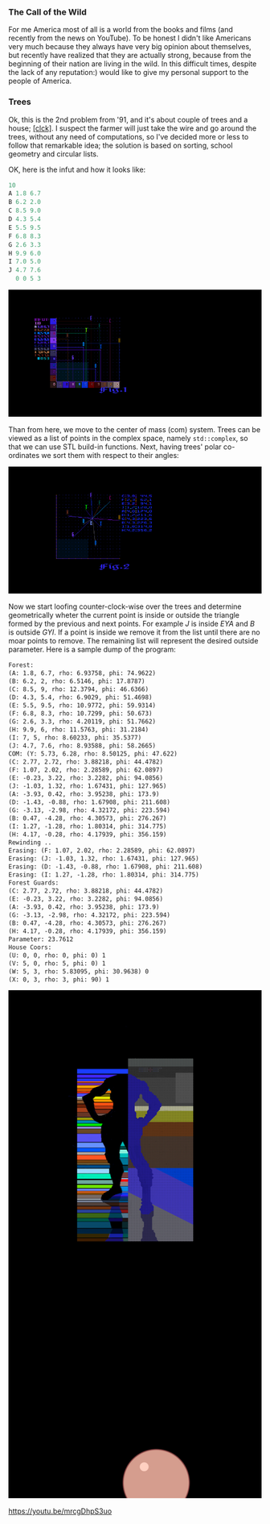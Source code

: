 ### The Call of the Wild

For me America most of all is a world from the books and films (and
recently from the news on YouTube). To be honest I didn't like
Americans very much because they always have very big opinion about
themselves, but recently have realized that they are actually strong, because
from the beginning of their nation are living in the wild.
In this difficult times, despite the lack of any reputation:) would like to give 
my personal support to the people of America.

### Trees
Ok, this is the 2nd problem from '91, 
and it's about couple of trees and a house;
[[clck]](https://ioinformatics.org/files/ioi1991round1.pdf).
I suspect the farmer will just take the wire and go around the trees,
without any need of computations, so I've decided more or less to follow that
remarkable idea; the solution is based on sorting, school geometry and circular lists.

OK, here is the infut and how it looks like:
```C++
10
A 1.8 6.7
B 6.2 2.0
C 8.5 9.0
D 4.3 5.4
E 5.5 9.5
F 6.8 8.3
G 2.6 3.3
H 9.9 6.0
I 7.0 5.0
J 4.7 7.6
  0 0 5 3
```

![](pix/Trees_01.png)

Than from here, we move to the center of mass (com) system. Trees can be
viewed as a list of points in the complex space, namely ``std::complex``, so that
we can use STL build-in functions. Next, having trees' polar co-ordinates we sort
them with respect to their angles:

![](pix/Trees2.png)

Now we start loofing counter-clock-wise over the trees and determine geometrically
wheter the current point is inside or outside the triangle formed by the previous
and next points. For example *J* is inside *EYA* and *B* is outside *GYI*. If a
point is inside we remove it from the list until there are no moar points to remove.
The remaining list will represent the desired outside parameter. Here is a sample
dump of the program:
```
Forest:
(A: 1.8, 6.7, rho: 6.93758, phi: 74.9622)
(B: 6.2, 2, rho: 6.5146, phi: 17.8787)
(C: 8.5, 9, rho: 12.3794, phi: 46.6366)
(D: 4.3, 5.4, rho: 6.9029, phi: 51.4698)
(E: 5.5, 9.5, rho: 10.9772, phi: 59.9314)
(F: 6.8, 8.3, rho: 10.7299, phi: 50.673)
(G: 2.6, 3.3, rho: 4.20119, phi: 51.7662)
(H: 9.9, 6, rho: 11.5763, phi: 31.2184)
(I: 7, 5, rho: 8.60233, phi: 35.5377)
(J: 4.7, 7.6, rho: 8.93588, phi: 58.2665)
COM: (Y: 5.73, 6.28, rho: 8.50125, phi: 47.622)
(C: 2.77, 2.72, rho: 3.88218, phi: 44.4782)
(F: 1.07, 2.02, rho: 2.28589, phi: 62.0897)
(E: -0.23, 3.22, rho: 3.2282, phi: 94.0856)
(J: -1.03, 1.32, rho: 1.67431, phi: 127.965)
(A: -3.93, 0.42, rho: 3.95238, phi: 173.9)
(D: -1.43, -0.88, rho: 1.67908, phi: 211.608)
(G: -3.13, -2.98, rho: 4.32172, phi: 223.594)
(B: 0.47, -4.28, rho: 4.30573, phi: 276.267)
(I: 1.27, -1.28, rho: 1.80314, phi: 314.775)
(H: 4.17, -0.28, rho: 4.17939, phi: 356.159)
Rewinding ..
Erasing: (F: 1.07, 2.02, rho: 2.28589, phi: 62.0897)
Erasing: (J: -1.03, 1.32, rho: 1.67431, phi: 127.965)
Erasing: (D: -1.43, -0.88, rho: 1.67908, phi: 211.608)
Erasing: (I: 1.27, -1.28, rho: 1.80314, phi: 314.775)
Forest Guards:
(C: 2.77, 2.72, rho: 3.88218, phi: 44.4782)
(E: -0.23, 3.22, rho: 3.2282, phi: 94.0856)
(A: -3.93, 0.42, rho: 3.95238, phi: 173.9)
(G: -3.13, -2.98, rho: 4.32172, phi: 223.594)
(B: 0.47, -4.28, rho: 4.30573, phi: 276.267)
(H: 4.17, -0.28, rho: 4.17939, phi: 356.159)
Parameter: 23.7612
House Coors:
(U: 0, 0, rho: 0, phi: 0) 1
(V: 5, 0, rho: 5, phi: 0) 1
(W: 5, 3, rho: 5.83095, phi: 30.9638) 0
(X: 0, 3, rho: 3, phi: 90) 1
```

![](pix/sketch2.png)

https://youtu.be/mrcgDhpS3uo
